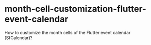 # month-cell-customization-flutter-event-calendar
How to customize the month cells of the Flutter event calendar (SfCalendar)?
